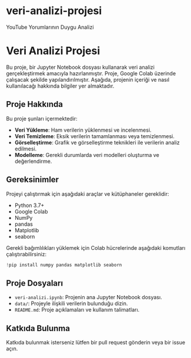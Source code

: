 # veri-analizi-projesi
YouTube Yorumlarının Duygu Analizi

# Veri Analizi Projesi

Bu proje, bir Jupyter Notebook dosyası kullanarak veri analizi gerçekleştirmek amacıyla hazırlanmıştır. Proje, Google Colab üzerinde çalışacak şekilde yapılandırılmıştır. Aşağıda, projenin içeriği ve nasıl kullanılacağı hakkında bilgiler yer almaktadır.

## Proje Hakkında

Bu proje şunları içermektedir:
- **Veri Yükleme**: Ham verilerin yüklenmesi ve incelenmesi.
- **Veri Temizleme**: Eksik verilerin tamamlanması veya temizlenmesi.
- **Görselleştirme**: Grafik ve görselleştirme teknikleri ile verilerin analiz edilmesi.
- **Modelleme**: Gerekli durumlarda veri modelleri oluşturma ve değerlendirme.

## Gereksinimler

Projeyi çalıştırmak için aşağıdaki araçlar ve kütüphaneler gereklidir:

- Python 3.7+
- Google Colab 
- NumPy
- pandas
- Matplotlib
- seaborn

Gerekli bağımlılıkları yüklemek için Colab hücrelerinde aşağıdaki komutları çalıştırabilirsiniz:

```python
!pip install numpy pandas matplotlib seaborn
```

## Proje Dosyaları

- `veri-analizi.ipynb`: Projenin ana Jupyter Notebook dosyası.
- `data/`: Projeyle ilişkili verilerin bulunduğu dizin.
- `README.md`: Proje açıklamaları ve kullanım talimatları.

## Katkıda Bulunma

Katkıda bulunmak isterseniz lütfen bir pull request gönderin veya bir issue açın.


